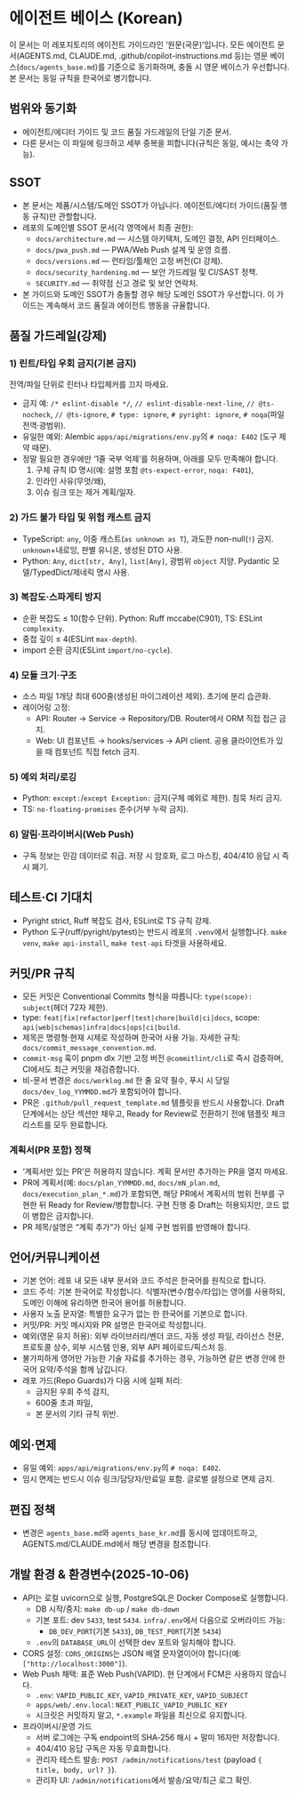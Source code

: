 # 에이전트 베이스 (Korean)

이 문서는 이 레포지토리의 에이전트 가이드라인 ‘원문(국문)’입니다. 모든 에이전트 문서(AGENTS.md, CLAUDE.md, .github/copilot-instructions.md 등)는 영문 베이스(`docs/agents_base.md`)를 기준으로 동기화하며, 충돌 시 영문 베이스가 우선합니다. 본 문서는 동일 규칙을 한국어로 병기합니다.

## 범위와 동기화
- 에이전트/에디터 가이드 및 코드 품질 가드레일의 단일 기준 문서.
- 다른 문서는 이 파일에 링크하고 세부 중복을 피합니다(규칙은 동일, 예시는 축약 가능).

## SSOT
- 본 문서는 제품/시스템/도메인 SSOT가 아닙니다. 에이전트/에디터 가이드(품질·행동 규칙)만 관할합니다.
- 레포의 도메인별 SSOT 문서(각 영역에서 최종 권한):
  - `docs/architecture.md` — 시스템 아키텍처, 도메인 결정, API 인터페이스.
  - `docs/pwa_push.md` — PWA/Web Push 설계 및 운영 흐름.
  - `docs/versions.md` — 런타임/툴체인 고정 버전(CI 강제).
  - `docs/security_hardening.md` — 보안 가드레일 및 CI/SAST 정책.
  - `SECURITY.md` — 취약점 신고 경로 및 보안 연락처.
- 본 가이드와 도메인 SSOT가 충돌할 경우 해당 도메인 SSOT가 우선합니다. 이 가이드는 계속해서 코드 품질과 에이전트 행동을 규율합니다.

## 품질 가드레일(강제)

### 1) 린트/타입 우회 금지(기본 금지)
전역/파일 단위로 린터나 타입체커를 끄지 마세요.
- 금지 예: `/* eslint-disable */`, `// eslint-disable-next-line`, `// @ts-nocheck`, `// @ts-ignore`, `# type: ignore`, `# pyright: ignore`, `# noqa`(파일 전역·광범위).
- 유일한 예외: Alembic `apps/api/migrations/env.py`의 `# noqa: E402` (도구 제약 때문).
- 정말 필요한 경우에만 ‘1줄 국부 억제’를 허용하며, 아래를 모두 만족해야 합니다.
  1) 구체 규칙 ID 명시(예: 설명 포함 `@ts-expect-error`, `noqa: F401`),
  2) 인라인 사유(무엇/왜),
  3) 이슈 링크 또는 제거 계획/일자.

### 2) 가드 불가 타입 및 위험 캐스트 금지
- TypeScript: `any`, 이중 캐스트(`as unknown as T`), 과도한 non-null(`!`) 금지. `unknown`+내로잉, 판별 유니온, 생성된 DTO 사용.
- Python: `Any`, `dict[str, Any]`, `list[Any]`, 광범위 `object` 지양. Pydantic 모델/TypedDict/제네릭 명시 사용.

### 3) 복잡도·스파게티 방지
- 순환 복잡도 ≤ 10(함수 단위). Python: Ruff mccabe(C901), TS: ESLint `complexity`.
- 중첩 깊이 ≤ 4(ESLint `max-depth`).
- import 순환 금지(ESLint `import/no-cycle`).

### 4) 모듈 크기·구조
- 소스 파일 1개당 최대 600줄(생성된 마이그레이션 제외). 초기에 분리 습관화.
- 레이어링 고정:
  - API: Router → Service → Repository/DB. Router에서 ORM 직접 접근 금지.
  - Web: UI 컴포넌트 → hooks/services → API client. 공용 클라이언트가 있을 때 컴포넌트 직접 fetch 금지.

### 5) 예외 처리/로깅
- Python: `except:`/`except Exception:` 금지(구체 예외로 제한). 침묵 처리 금지.
- TS: `no-floating-promises` 준수(거부 누락 금지).

### 6) 알림·프라이버시(Web Push)
- 구독 정보는 민감 데이터로 취급. 저장 시 암호화, 로그 마스킹, 404/410 응답 시 즉시 폐기.

## 테스트·CI 기대치
- Pyright strict, Ruff 복잡도 검사, ESLint로 TS 규칙 강제.
- Python 도구(ruff/pyright/pytest)는 반드시 레포의 `.venv`에서 실행합니다. `make venv`, `make api-install`, `make test-api` 타겟을 사용하세요.

## 커밋/PR 규칙
- 모든 커밋은 Conventional Commits 형식을 따릅니다: `type(scope): subject`(헤더 72자 제한).
- type: `feat|fix|refactor|perf|test|chore|build|ci|docs`, scope: `api|web|schemas|infra|docs|ops|ci|build`.
- 제목은 명령형·현재 시제로 작성하며 한국어 사용 가능. 자세한 규칙: `docs/commit_message_convention.md`.
- `commit-msg` 훅이 pnpm dlx 기반 고정 버전 `@commitlint/cli`로 즉시 검증하며, CI에서도 최근 커밋을 재검증합니다.
- 비-문서 변경은 `docs/worklog.md` 한 줄 요약 필수, 푸시 시 당일 `docs/dev_log_YYMMDD.md`가 포함되어야 합니다.
 - PR은 `.github/pull_request_template.md` 템플릿을 반드시 사용합니다. Draft 단계에서는 상단 섹션만 채우고, Ready for Review로 전환하기 전에 템플릿 체크리스트를 모두 완료합니다.

### 계획서(PR 포함) 정책
- ‘계획서만 있는 PR’은 허용하지 않습니다. 계획 문서만 추가하는 PR을 열지 마세요.
- PR에 계획서(예: `docs/plan_YYMMDD.md`, `docs/mN_plan.md`, `docs/execution_plan_*.md`)가 포함되면, 해당 PR에서 계획서의 범위 전부를 구현한 뒤 Ready for Review/병합합니다. 구현 진행 중 Draft는 허용되지만, 코드 없이 병합은 금지합니다.
- PR 제목/설명은 “계획 추가”가 아닌 실제 구현 범위를 반영해야 합니다.

## 언어/커뮤니케이션
- 기본 언어: 레포 내 모든 내부 문서와 코드 주석은 한국어를 원칙으로 합니다.
- 코드 주석: 기본 한국어로 작성합니다. 식별자(변수/함수/타입)는 영어를 사용하되, 도메인 이해에 유리하면 한국어 용어를 허용합니다.
- 사용자 노출 문자열: 특별한 요구가 없는 한 한국어를 기본으로 합니다.
- 커밋/PR: 커밋 메시지와 PR 설명은 한국어로 작성합니다.
- 예외(영문 유지 허용): 외부 라이브러리/벤더 코드, 자동 생성 파일, 라이선스 전문, 프로토콜 상수, 외부 시스템 인용, 외부 API 페이로드/픽스처 등.
- 불가피하게 영어만 가능한 기술 자료를 추가하는 경우, 가능하면 같은 변경 안에 한국어 요약/주석을 함께 남깁니다.
- 레포 가드(Repo Guards)가 다음 시에 실패 처리:
  - 금지된 우회 주석 감지,
  - 600줄 초과 파일,
  - 본 문서의 기타 규칙 위반.

## 예외·면제
- 유일 예외: `apps/api/migrations/env.py`의 `# noqa: E402`.
- 임시 면제는 반드시 이슈 링크/담당자/만료일 포함. 글로벌 설정으로 면제 금지.

## 편집 정책
- 변경은 `agents_base.md`와 `agents_base_kr.md`를 동시에 업데이트하고, AGENTS.md/CLAUDE.md에서 해당 변경을 참조합니다.

## 개발 환경 & 환경변수(2025‑10‑06)
- API는 로컬 uvicorn으로 실행, PostgreSQL은 Docker Compose로 실행합니다.
  - DB 시작/중지: `make db-up` / `make db-down`
  - 기본 포트: dev `5433`, test `5434`. `infra/.env`에서 다음으로 오버라이드 가능:
    - `DB_DEV_PORT`(기본 `5433`), `DB_TEST_PORT`(기본 `5434`)
  - `.env`의 `DATABASE_URL`이 선택한 dev 포트와 일치해야 합니다.
- CORS 설정: `CORS_ORIGINS`는 JSON 배열 문자열이어야 합니다(예: `["http://localhost:3000"]`).
- Web Push 채택: 표준 Web Push(VAPID). 현 단계에서 FCM은 사용하지 않습니다.
  - `.env`: `VAPID_PUBLIC_KEY`, `VAPID_PRIVATE_KEY`, `VAPID_SUBJECT`
  - `apps/web/.env.local`: `NEXT_PUBLIC_VAPID_PUBLIC_KEY`
  - 시크릿은 커밋하지 말고, `*.example` 파일을 최신으로 유지합니다.
- 프라이버시/운영 가드
  - 서버 로그에는 구독 endpoint의 SHA‑256 해시 + 말미 16자만 저장합니다.
  - 404/410 응답 구독은 자동 무효화합니다.
  - 관리자 테스트 발송: `POST /admin/notifications/test` (payload `{ title, body, url? }`).
  - 관리자 UI: `/admin/notifications`에서 발송/요약/최근 로그 확인.
